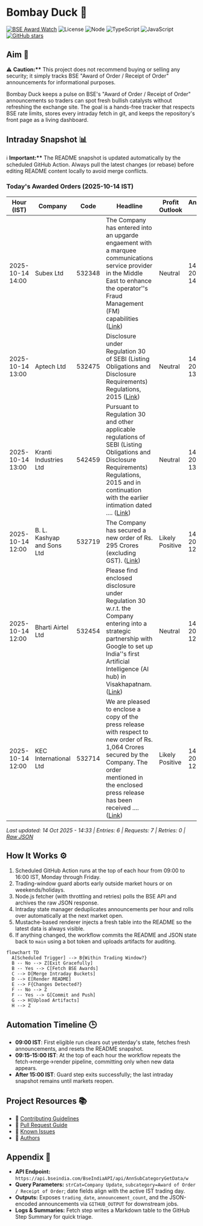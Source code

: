 ﻿# Bombay Duck 🦆

[![BSE Award Watch](https://github.com/dextel2/bombay-duck/actions/workflows/bse-award-watch.yml/badge.svg)](https://github.com/dextel2/bombay-duck/actions/workflows/bse-award-watch.yml) ![License](https://img.shields.io/badge/license-ISC-blue.svg) ![Node](https://img.shields.io/badge/node-20.x-339933.svg) ![TypeScript](https://img.shields.io/badge/TypeScript-5.x-3178C6.svg) ![JavaScript](https://img.shields.io/badge/JavaScript-ES2020-F7DF1E.svg) [![GitHub stars](https://img.shields.io/github/stars/dextel2/bombay-duck?style=social)](https://github.com/dextel2/bombay-duck/stargazers)

<!-- aim:start -->

## Aim 🎯

⚠️ **Caution:\*\*** This project does not recommend buying or selling any security; it simply tracks BSE "Award of Order / Receipt of Order" announcements for informational purposes.

Bombay Duck keeps a pulse on BSE's "Award of Order / Receipt of Order" announcements so traders can spot fresh bullish catalysts without refreshing the exchange site. The goal is a hands-free tracker that respects BSE rate limits, stores every intraday fetch in git, and keeps the repository's front page as a living dashboard.

<!-- aim:end -->

## Intraday Snapshot 📊

ℹ️ **Important:\*\*** The README snapshot is updated automatically by the scheduled GitHub Action. Always pull the latest changes (or rebase) before editing README content locally to avoid merge conflicts.

<!-- snapshot:start -->

### Today's Awarded Orders (2025-10-14 IST)

| Hour (IST) | Company | Code | Headline | Profit Outlook | Announced At |
| --- | --- | --- | --- | --- | --- |
| 2025-10-14 14:00 | Subex Ltd | 532348 | The Company has entered into an upgarde engaement with a marquee communications service provider in the Middle East to enhance the operator''s Fraud Management (FM) capabilities ([Link](https://www.bseindia.com/stock-share-price/subex-ltd/subexltd/532348/)) | Neutral | 14 Oct 2025 - 14:33 |
| 2025-10-14 13:00 | Aptech Ltd | 532475 | Disclosure under Regulation 30 of SEBI (Listing Obligations and Disclosure Requirements) Regulations, 2015 ([Link](https://www.bseindia.com/stock-share-price/aptech-ltd/aptecht/532475/)) | Neutral | 14 Oct 2025 - 13:56 |
| 2025-10-14 13:00 | Kranti Industries Ltd | 542459 | Pursuant to Regulation 30 and other applicable regulations of SEBI (Listing Obligations and Disclosure Requirements) Regulations, 2015 and in continuation with the earlier intimation dated .... ([Link](https://www.bseindia.com/stock-share-price/kranti-industries-ltd/kranti/542459/)) | Neutral | 14 Oct 2025 - 13:22 |
| 2025-10-14 12:00 | B. L. Kashyap and Sons Ltd | 532719 | The Company has secured a new order of Rs. 295 Crores (excluding GST). ([Link](https://www.bseindia.com/stock-share-price/b-l-kashyap-and-sons-ltd/blkashyap/532719/)) | Likely Positive | 14 Oct 2025 - 12:34 |
| 2025-10-14 12:00 | Bharti Airtel Ltd | 532454 | Please find enclosed disclosure under Regulation 30 w.r.t. the Company entering into a strategic partnership with Google to set up India''s first Artificial Intelligence (AI hub) in Visakhapatnam. ([Link](https://www.bseindia.com/stock-share-price/bharti-airtel-ltd/bhartiartl/532454/)) | Neutral | 14 Oct 2025 - 12:30 |
| 2025-10-14 12:00 | KEC International Ltd | 532714 | We are pleased to enclose a copy of the press release with respect to new order of Rs. 1,064 Crores secured by the Company. The order mentioned in the enclosed press release has been received .... ([Link](https://www.bseindia.com/stock-share-price/kec-international-ltd/kec/532714/)) | Likely Positive | 14 Oct 2025 - 12:13 |

_Last updated: 14 Oct 2025 - 14:33 | Entries: 6 | Requests: 7 | Retries: 0 | [Raw JSON](data/2025-10-14.json)_

<!-- snapshot:end -->

<!-- how-it-works:start -->

## How It Works ⚙️

1. Scheduled GitHub Action runs at the top of each hour from 09:00 to 16:00 IST, Monday through Friday.
2. Trading-window guard aborts early outside market hours or on weekends/holidays.
3. Node.js fetcher (with throttling and retries) polls the BSE API and archives the raw JSON response.
4. Intraday state manager deduplicates announcements per hour and rolls over automatically at the next market open.
5. Mustache-based renderer injects a fresh table into the README so the latest data is always visible.
6. If anything changed, the workflow commits the README and JSON state back to `main` using a bot token and uploads artifacts for auditing.

```mermaid
flowchart TD
  A[Scheduled Trigger] --> B{Within Trading Window?}
  B -- No --> Z[Exit Gracefully]
  B -- Yes --> C[Fetch BSE Awards]
  C --> D[Merge Intraday Buckets]
  D --> E[Render README]
  E --> F{Changes Detected?}
  F -- No --> Z
  F -- Yes --> G[Commit and Push]
  G --> H[Upload Artifacts]
  H --> Z
```

<!-- how-it-works:end -->

## Automation Timeline 🕒

- **09:00 IST**: First eligible run clears out yesterday's state, fetches fresh announcements, and resets the README snapshot.
- **09:15-15:00 IST**: At the top of each hour the workflow repeats the fetch->merge->render pipeline, committing only when new data appears.
- **After 15:00 IST**: Guard step exits successfully; the last intraday snapshot remains until markets reopen.

## Project Resources 📚

- 📘 [Contributing Guidelines](CONTRIBUTING.md)
- 🧾 [Pull Request Guide](PR_GUIDE.md)
- 🐞 [Known Issues](KNOWN_ISSUES.md)
- 👥 [Authors](AUTHORS.md)

## Appendix 📎

- **API Endpoint:** `https://api.bseindia.com/BseIndiaAPI/api/AnnSubCategoryGetData/w`
- **Query Parameters:** `strCat=Company Update`, `subcategory=Award of Order / Receipt of Order`; date fields align with the active IST trading day.
- **Outputs:** Exposes `trading_date`, `announcement_count`, and the JSON-encoded announcements via `GITHUB_OUTPUT` for downstream jobs.
- **Logs & Summaries:** Fetch step writes a Markdown table to the GitHub Step Summary for quick triage.
